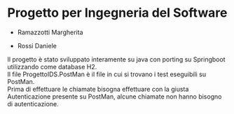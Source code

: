 # Progetto per Ingegneria del Software

 - Ramazzotti Margherita
 * Rossi Daniele

Il progetto è stato sviluppato interamente su java con porting su Springboot utilizzando come database H2.  
Il file ProgettoIDS.PostMan è il file in cui si trovano i test eseguibili su PostMan.  
Prima di effettuare le chiamate bisogna effettuare con la giusta Autenticazione presente su PostMan, alcune chiamate non hanno bisogno di autenticazione.

